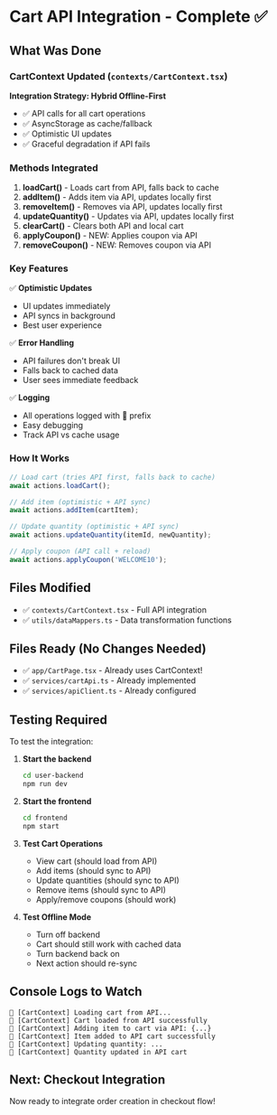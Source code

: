 # Cart API Integration - Complete ✅

## What Was Done

### CartContext Updated (`contexts/CartContext.tsx`)

**Integration Strategy: Hybrid Offline-First**
- ✅ API calls for all cart operations
- ✅ AsyncStorage as cache/fallback
- ✅ Optimistic UI updates
- ✅ Graceful degradation if API fails

### Methods Integrated

1. **loadCart()** - Loads cart from API, falls back to cache
2. **addItem()** - Adds item via API, updates locally first
3. **removeItem()** - Removes via API, updates locally first
4. **updateQuantity()** - Updates via API, updates locally first
5. **clearCart()** - Clears both API and local cart
6. **applyCoupon()** - NEW: Applies coupon via API
7. **removeCoupon()** - NEW: Removes coupon via API

### Key Features

✅ **Optimistic Updates**
- UI updates immediately
- API syncs in background
- Best user experience

✅ **Error Handling**
- API failures don't break UI
- Falls back to cached data
- User sees immediate feedback

✅ **Logging**
- All operations logged with 🛒 prefix
- Easy debugging
- Track API vs cache usage

### How It Works

```typescript
// Load cart (tries API first, falls back to cache)
await actions.loadCart();

// Add item (optimistic + API sync)
await actions.addItem(cartItem);

// Update quantity (optimistic + API sync)
await actions.updateQuantity(itemId, newQuantity);

// Apply coupon (API call + reload)
await actions.applyCoupon('WELCOME10');
```

## Files Modified

- ✅ `contexts/CartContext.tsx` - Full API integration
- ✅ `utils/dataMappers.ts` - Data transformation functions

## Files Ready (No Changes Needed)

- ✅ `app/CartPage.tsx` - Already uses CartContext!
- ✅ `services/cartApi.ts` - Already implemented
- ✅ `services/apiClient.ts` - Already configured

## Testing Required

To test the integration:

1. **Start the backend**
   ```bash
   cd user-backend
   npm run dev
   ```

2. **Start the frontend**
   ```bash
   cd frontend
   npm start
   ```

3. **Test Cart Operations**
   - View cart (should load from API)
   - Add items (should sync to API)
   - Update quantities (should sync to API)
   - Remove items (should sync to API)
   - Apply/remove coupons (should work)

4. **Test Offline Mode**
   - Turn off backend
   - Cart should still work with cached data
   - Turn backend back on
   - Next action should re-sync

## Console Logs to Watch

```
🛒 [CartContext] Loading cart from API...
🛒 [CartContext] Cart loaded from API successfully
🛒 [CartContext] Adding item to cart via API: {...}
🛒 [CartContext] Item added to API cart successfully
🛒 [CartContext] Updating quantity: ...
🛒 [CartContext] Quantity updated in API cart
```

## Next: Checkout Integration

Now ready to integrate order creation in checkout flow!